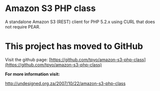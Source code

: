 # Amazon S3 PHP class #

A standalone Amazon S3 (REST) client for PHP 5.2.x using CURL that does not require PEAR.


# This project has moved to GitHub #

Visit the github page: [https://github.com/tpyo/amazon-s3-php-class](https://github.com/tpyo/amazon-s3-php-class)


**For more information visit:**

http://undesigned.org.za/2007/10/22/amazon-s3-php-class